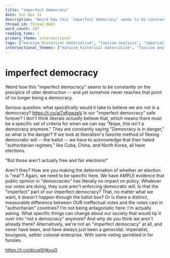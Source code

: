 ```yaml
---
title: "imperfect democracy"
date: Sun Nov 12
description: "Weird how this 'imperfect democracy' seems to be constantly on the precipice of utter destruction -- and yet somehow never reaches that point of no longer..."
thread_id: thread_0683
word_count: 287
reading_time: 1
primary_theme: intersectional
tags: ["marxism_historical materialism", "fascism analysis", "imperialism_colonialism", "covid_public health politics"]
intersectional_themes: ["marxism_historical materialism", "fascism analysis", "imperialism_colonialism", "covid_public health politics"]
---
```


# imperfect democracy

Weird how this "imperfect democracy" seems to be constantly on the precipice of utter destruction -- and yet somehow never reaches that point of no longer being a democracy.

Serious question: what *specifically* would it take to believe we are not in a democracy? https://t.co/aj7xKgwzeV Is our "imperfect democracy" safe forever? I don't think liberals *actually* believe that, which means there must be a specific set of criteria for when we can say "Nope, this isn't a democracy anymore." They are constantly saying "Democracy is in danger," so what is the danger? If we look at liberalism's favorite method of flexing democratic will -- the ballot -- we have to acknowledge that their hated "authoritarian regimes," like Cuba, China, and North Korea, all have elections.

"But those aren't actually free and fair elections!"

Aren't they? How are you making the determination of whether an election is "real"? Again, we need to be specific here. We have AMPLE evidence that public opinion in "democracies" has literally no impact on policy. Whatever our votes are doing, they sure aren't enforcing democratic will. Is that the "imperfect" part of our imperfect democracy? That, no matter what we want, it doesn't happen through the ballot box? Or is there a distinct, measurable difference between OUR ineffectual votes and the votes cast in "authoritarian" countries? I'm not being antagonistic here: I'm actually asking. What specific things can change about our society that would tip it over into "not a democracy" anymore? And why do you think we aren't already there? Alternatively, we're not an "imperfect democracy" at all, and never have been, and have always just been a genocidal, imperialist, bourgeois, settler colonial enterprise. With some voting sprinkled in for funsies.

https://t.co/dcupSHkyuG